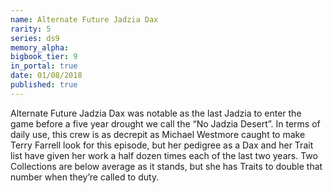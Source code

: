 ```yaml
---
name: Alternate Future Jadzia Dax
rarity: 5
series: ds9
memory_alpha:
bigbook_tier: 9
in_portal: true
date: 01/08/2018
published: true
---
```


Alternate Future Jadzia Dax was notable as the last Jadzia to enter the game before a five year drought we call the “No Jadzia Desert”. In terms of daily use, this crew is as decrepit as Michael Westmore caught to make Terry Farrell look for this episode, but her pedigree as a Dax and her Trait list have given her work a half dozen times each of the last two years. Two Collections are below average as it stands, but she has Traits to double that number when they’re called to duty.

